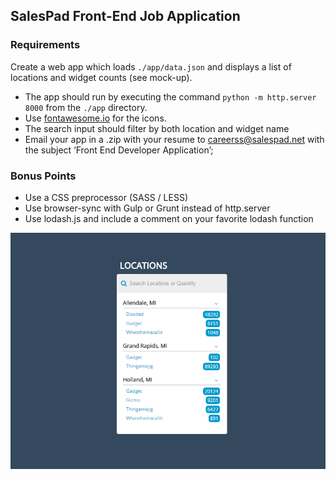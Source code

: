 ## SalesPad Front-End Job Application

### Requirements
Create a web app which loads `./app/data.json` and displays a list of locations and widget counts (see mock-up).
* The app should run by executing the command `python -m http.server 8000` from the `./app` directory.
* Use [fontawesome.io](http://fontawesome.io) for the icons.
* The search input should filter by both location and widget name
* Email your app in a .zip with your resume to [careerss@salespad.net](mailto:careerss@salespad.net) with the subject ‘Front End Developer Application’;

### Bonus Points
* Use a CSS preprocessor (SASS / LESS)
* Use browser-sync with Gulp or Grunt instead of http.server
* Use lodash.js and include a comment on your favorite lodash function

![Mock Up](mock-up.png)
